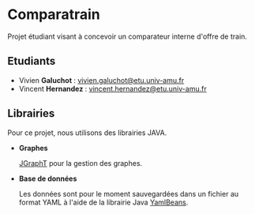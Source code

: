 # Comparatrain

Projet étudiant visant à concevoir un comparateur interne d'offre de train.

## Etudiants
* Vivien **Galuchot** : vivien.galuchot@etu.univ-amu.fr
* Vincent **Hernandez** : vincent.hernandez@etu.univ-amu.fr

## Librairies

Pour ce projet, nous utilisons des librairies JAVA.

* **Graphes**

  [JGraphT](http://jgrapht.org/) pour la gestion des graphes.

* **Base de données**

  Les données sont pour le moment sauvegardées dans un fichier au format YAML à l'aide de la librairie Java [YamlBeans](https://github.com/EsotericSoftware/yamlbeans).
